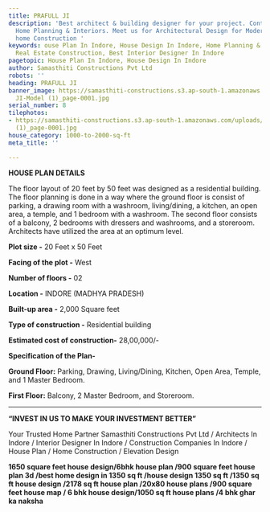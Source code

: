 ```yaml
---
title: PRAFULL JI
description: 'Best architect & building designer for your project. Contact us for
  Home Planning & Interiors. Meet us for Architectural Design for Modern and Smart
  home Construction '
keywords: ouse Plan In Indore, House Design In Indore, Home Planning & Interiors.,
  Real Estate Construction, Best Interior Designer In Indore
pagetopic: House Plan In Indore, House Design In Indore
author: Samasthiti Constructions Pvt Ltd
robots: ''
heading: PRAFULL JI
banner_image: https://samasthiti-constructions.s3.ap-south-1.amazonaws.com/uploads/PRAFUL
  JI-Model (1)_page-0001.jpg
serial_number: 8
tilephotos:
- https://samasthiti-constructions.s3.ap-south-1.amazonaws.com/uploads/PRAFUL JI-Model
  (1)_page-0001.jpg
house_category: 1000-to-2000-sq-ft
meta_title: ''

---
```

**HOUSE PLAN DETAILS**

The floor layout of 20 feet by 50 feet was designed as a residential building. The floor planning is done in a way where the ground floor is consist of parking, a drawing room with a washroom, living/dining, a kitchen, an open area, a temple, and 1 bedroom with a washroom. The second floor consists of a balcony, 2 bedrooms with dressers and washrooms, and a storeroom. Architects have utilized the area at an optimum level.

**Plot size -** 20 Feet x 50 Feet

**Facing of the plot -** West

**Number of floors -** 02

**Location -** INDORE (MADHYA PRADESH)

**Built-up area -** 2,000 Square feet

**Type of construction -** Residential building

**Estimated cost of construction-** 28,00,000/-

**Specification of the Plan-**

**Ground Floor:** Parking, Drawing, Living/Dining, Kitchen, Open Area, Temple, and 1 Master Bedroom.

**First Floor:** Balcony, 2 Master Bedroom, and Storeroom.

***

**“INVEST IN US TO MAKE YOUR INVESTMENT BETTER”**

Your Trusted Home Partner Samasthiti Constructions Pvt Ltd / Architects In Indore / Interior Designer In Indore / Construction Companies In Indore / House Plan / Home Construction / Elevation Design

**1650 square feet house design/6bhk house plan /900 square feet house plan 3d /best home design in 1350 sq ft /house design 1350 sq ft /1350 sq ft house design /2178 sq ft house plan /20x80 house plans /900 square feet house map / 6 bhk house design/1050 sq ft house plans /4 bhk ghar ka naksha**